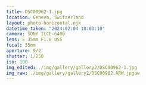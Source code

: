 ```yaml
---
title: DSC00962-1.jpg
location: Geneva, Switzerland
layout: photo-horizontal.njk
datetime_taken: "2024:02:04 18:03:10"
camera: SONY ILCE-6400
lens: E 35mm F1.8 OSS
focal: 35mm
aperture: 9/2
shutter: 1/250
iso: 100
img_edited: ./img/gallery/gallery2/DSC00962-1.jpg
img_raw: ./img/gallery/gallery2/DSC00962.ARW.jpgaw
---
```

